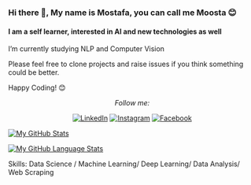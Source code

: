 ### Hi there 👋, My name is Mostafa, you can call me Moosta 😊
#### I am a self learner, interested in AI and new technologies as well
 I’m currently studying NLP and Computer Vision 

<div align="center" width="50">
</div>

Please feel free to clone projects and raise issues if you think something could be better.

Happy Coding! 😊

<div align="center">
<i>Follow me:</i><br>




<a href="https://www.linkedin.com/in/mostafa-mahmoud-847986219/" target="_blank"><img src="https://img.shields.io/badge/LinkedIn-%230077B5.svg?&style=flat-square&logo=linkedin&logoColor=white" alt="LinkedIn"></a>
<a href="https://www.instagram.com/itssmoosta/" target="_blank"><img src="https://img.shields.io/badge/Instagram-%23E4405F.svg?&style=flat-square&logo=instagram&logoColor=white" alt="Instagram"></a>
<a href="https://www.facebook.com/mmoosstta23/" target="_blank"><img src="https://img.shields.io/badge/Facebook-%231877F2.svg?&style=flat-square&logo=facebook&logoColor=white" alt="Facebook"></a>

</div>







[![My GitHub Stats](https://github-readme-stats.vercel.app/api/?username=MoMahmoud8&count_private=true&theme=tokyonight&showicons=true)]()


[![My GitHub Language Stats](https://github-readme-stats.vercel.app/api/top-langs/?username=MoMahmoud8&langs_count=5&theme=tokyonight)]()



Skills: Data Science / Machine Learning/ Deep Learning/ Data Analysis/ Web Scraping





